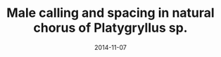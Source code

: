 ---
title: "Male calling and spacing in natural chorus of Platygryllus sp."
collection: talks
type: "Poster presentation"
permalink: /talks/2014-11-07-talk-2
venue: "38th Annual Conference of Ethological Society of India, Banaras Hindu University"
date: 2014-11-07
location: "Varanasi, India"
---